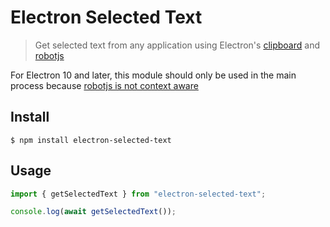 # Electron Selected Text

> Get selected text from any application using Electron's [clipboard](https://www.electronjs.org/docs/api/clipboard) and [robotjs](https://github.com/octalmage/robotjs)

For Electron 10 and later, this module should only be used in the main process because [robotjs is not context aware](https://github.com/octalmage/robotjs/issues/580)

## Install

```
$ npm install electron-selected-text
```

## Usage

```ts
import { getSelectedText } from "electron-selected-text";

console.log(await getSelectedText());
```

